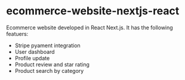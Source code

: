 # ecommerce-website-nextjs-react

Ecommerce website developed in React Next.js. It has the following featuers:

- Stripe pyament integration
- User dashboard
- Profile update
- Product review and star rating
- Product search by category


